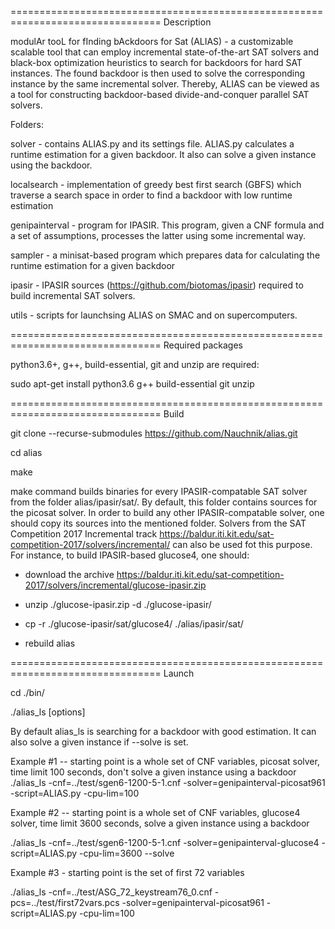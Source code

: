 ================================================================================
Description

modulAr tooL for fInding bAckdoors for Sat (ALIAS) - a customizable scalable tool that can employ incremental state-of-the-art SAT solvers and 
black-box optimization heuristics to search for backdoors for hard SAT instances. The found backdoor is then used to solve the corresponding 
instance by the same incremental solver. Thereby, ALIAS can be viewed as a tool for constructing backdoor-based divide-and-conquer parallel SAT 
solvers.

Folders:

solver - contains ALIAS.py and its settings file. ALIAS.py calculates a runtime estimation for a given backdoor. It also can solve a given instance 
using the backdoor.

localsearch - implementation of greedy best first search (GBFS) which traverse a search space in order to find a backdoor with low runtime estimation 

genipainterval - program for IPASIR. This program, given a CNF formula and a set of assumptions, processes the latter using some incremental way.

sampler - a minisat-based program which prepares data for calculating the runtime estimation for a given backdoor

ipasir - IPASIR sources (https://github.com/biotomas/ipasir) required to build incremental SAT solvers.

utils - scripts for launchsing ALIAS on SMAC and on supercomputers.

================================================================================
Required packages

python3.6+, g++, build-essential, git and unzip are required:

sudo apt-get install python3.6 g++ build-essential git unzip

================================================================================
Build

git clone --recurse-submodules https://github.com/Nauchnik/alias.git

cd alias

make

make command builds binaries for every IPASIR-compatable SAT solver from the folder alias/ipasir/sat/. By default, this folder contains sources for 
the picosat solver. In order to build any other IPASIR-compatable solver, one should copy its sources into the mentioned folder. Solvers from the SAT 
Competition 2017 Incremental track https://baldur.iti.kit.edu/sat-competition-2017/solvers/incremental/ can also  be used fot this purpose. 
For instance, to build IPASIR-based glucose4, one should:

- download the archive https://baldur.iti.kit.edu/sat-competition-2017/solvers/incremental/glucose-ipasir.zip

- unzip ./glucose-ipasir.zip -d ./glucose-ipasir/

- cp -r ./glucose-ipasir/sat/glucose4/ ./alias/ipasir/sat/

- rebuild alias

================================================================================
Launch

cd ./bin/

./alias_ls [options]

By default alias_ls is searching for a backdoor with good estimation. It can also solve a given instance if --solve is set.

Example #1 -- starting point is a whole set of CNF variables, picosat solver, time limit 100 seconds, don't solve a given instance using a backdoor
./alias_ls -cnf=../test/sgen6-1200-5-1.cnf -solver=genipainterval-picosat961 -script=ALIAS.py -cpu-lim=100

Example #2 -- starting point is a whole set of CNF variables, glucose4 solver, time limit 3600 seconds, solve a given instance using a backdoor

./alias_ls -cnf=../test/sgen6-1200-5-1.cnf -solver=genipainterval-glucose4 -script=ALIAS.py -cpu-lim=3600 --solve

Example #3 - starting point is the set of first 72 variables

./alias_ls -cnf=../test/ASG_72_keystream76_0.cnf -pcs=../test/first72vars.pcs -solver=genipainterval-picosat961 -script=ALIAS.py -cpu-lim=100
